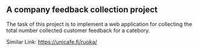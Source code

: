 

## A company feedback collection project

The task of this project is to implement a web application for collecting the total number collected customer feedback for a catebory.

Similar Link: https://unicafe.fi/ruoka/